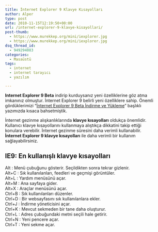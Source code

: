 ```yaml
---
title: İnternet Explorer 9 Klavye Kısayolları
author: Alper
type: post
date: 2010-11-15T12:19:50+00:00
url: /internet-explorer-9-klavye-kisayollari/
post-thumb:
  - https://www.murekkep.org/mini/iexplorer.jpg
  - https://www.murekkep.org/mini/iexplorer.jpg
dsq_thread_id:
  - 949294083
categories:
  - Masaüstü
tags:
  - internet
  - internet tarayıcı
  - yazılım

---
```

**Internet Explorer 9 Beta** indirip kurduysanız yeni özelliklerine göz atma imkanınız olmuştur. İnternet Explorer 9 belirli yeni özelliklere sahip. Önemli gördüklerimizi &#8220;[İnternet Explorer 9 Beta İndirme ve Yükleme][1]&#8221; başlıklı yazımızda kısaca bahsetmiştik. 

İnternet gezinme alışkanlıklarında **klavye kısayolları** oldukça önemlidir. Kullanıcı klavye kısayollarını kullanmaya alıştıkça dikkatini takip ettiği konulara verebilir. İnternet gezinme süresini daha verimli kullanabilir. **İnternet Explorer 9 klavye kısayolları** ile daha verimli bir kullanım sağlayabilirsiniz. 

## IE9: En kullanışlı klavye kısayolları

Alt : Menü çubuğunu gösterir. Seçildikten sonra tekrar gizlenir.  
Alt+C : Sık kullanılanları, feedleri ve geçmişi görüntüler.  
Alt+L : Yardım menüsünü açar.  
Alt+M : Ana sayfaya gider.  
Alt+X : Araçlar menüsünü açar.  
Ctrl+B : Sık kullanılanları düzenler.  
Ctrl+D : Bir websayfasını sık kullanılanlara ekler.  
Ctrl+J : İndirme yöneticisini açar.  
Ctrl+K : Mevcut sekmeden bir tane daha oluşturur.  
Ctrl+L : Adres çubuğundaki metni seçili hale getirir.  
Ctrl+N : Yeni pencere açar.  
Ctrl+T : Yeni sekme açar.

 [1]: https://www.murekkep.org/internet-explorer-9-beta-indirme-ve-yukleme-3553